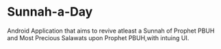 # Sunnah-a-Day
Android Application that aims to revive atleast a Sunnah of Prophet PBUH and Most Precious Salawats upon Prophet PBUH,with intuing UI.
